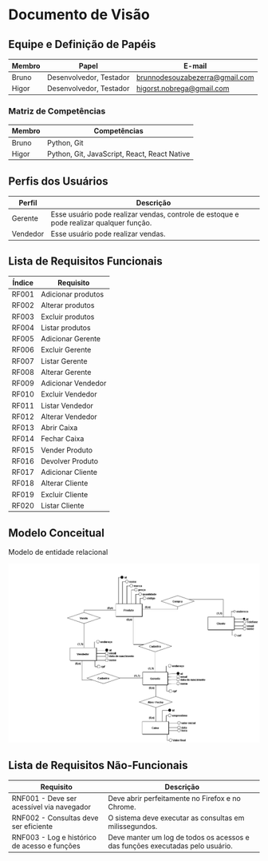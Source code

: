 # Documento de Visão

## Equipe e Definição de Papéis

Membro      | Papel     | E-mail
------------|-----------|-------
Bruno       | Desenvolvedor, Testador | brunnodesouzabezerra@gmail.com
Higor       | Desenvolvedor, Testador | higorst.nobrega@gmail.com

### Matriz de Competências

Membro      | Competências
------------|-------------
Bruno       | Python, Git
Higor       | Python, Git, JavaScript, React, React Native

## Perfis dos Usuários

Perfil      | Descrição
------------|----------
Gerente     | Esse usuário pode realizar vendas, controle de estoque e pode realizar qualquer função.
Vendedor    | Esse usuário pode realizar vendas.

## Lista de Requisitos Funcionais

Índice      | Requisito
------------|----------
RF001       | Adicionar produtos
RF002       | Alterar produtos
RF003       | Excluir produtos
RF004       | Listar produtos
RF005       | Adicionar Gerente
RF006       | Excluir Gerente
RF007       | Listar Gerente
RF008       | Alterar Gerente
RF009       | Adicionar Vendedor
RF010       | Excluir Vendedor
RF011       | Listar Vendedor
RF012       | Alterar Vendedor
RF013       | Abrir Caixa
RF014       | Fechar Caixa
RF015       | Vender Produto
RF016       | Devolver Produto
RF017       | Adicionar Cliente
RF018       | Alterar Cliente
RF019       | Excluir Cliente
RF020       | Listar Cliente

## Modelo Conceitual

Modelo de entidade relacional

![MER](https://github.com/Kmiokande/estocator/blob/main/docs/MER.png)

## Lista de Requisitos Não-Funcionais

Requisito       | Descrição
----------------|----------
RNF001 - Deve ser acessível via navegador | Deve abrir perfeitamente no Firefox e no Chrome.
RNF002 - Consultas deve ser eficiente | O sistema deve executar as consultas em milissegundos.
RNF003 - Log e histórico de acesso e funções | Deve manter um log de todos os acessos e das funções executadas pelo usuário.
